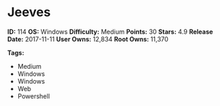 # Jeeves

**ID:** 114
**OS:** Windows
**Difficulty:** Medium
**Points:** 30
**Stars:** 4.9
**Release Date:** 2017-11-11
**User Owns:** 12,834
**Root Owns:** 11,370

**Tags:**
- Medium
- Windows
- Windows
- Web
- Powershell

